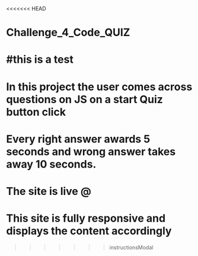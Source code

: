 <<<<<<< HEAD
# Challenge_4_Code_QUIZ

#this is a test
=======
# In this project the user comes across questions on JS on a start Quiz button click
# Every right answer awards 5 seconds and wrong answer takes away 10 seconds.
# The site is live @ 

# This site is fully responsive and displays the content accordingly  


>>>>>>> instructionsModal
